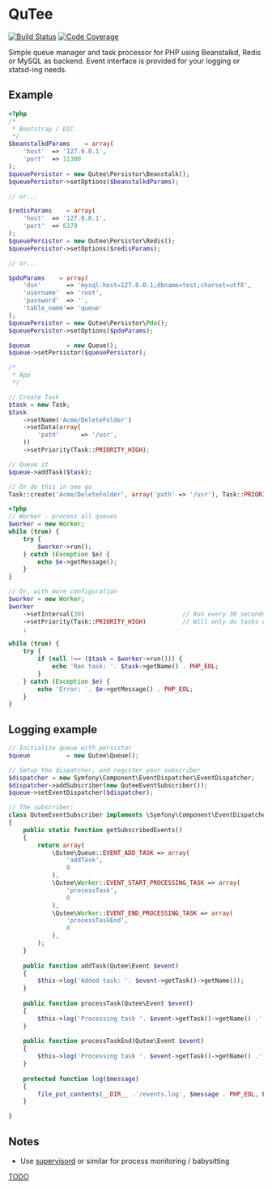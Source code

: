 QuTee
=====

[![Build Status](https://travis-ci.org/anorgan/QuTee.png)](https://travis-ci.org/anorgan/QuTee)
[![Code Coverage](https://scrutinizer-ci.com/g/anorgan/QuTee/badges/coverage.png?b=master)](https://scrutinizer-ci.com/g/anorgan/QuTee/?branch=master)

Simple queue manager and task processor for PHP using Beanstalkd, Redis or MySQL as backend. Event interface is provided for your logging or statsd-ing needs.

Example
-------
``` php
<?php
/*
 * Bootstrap / DIC
 */
$beanstalkdParams    = array(
    'host'  => '127.0.0.1',
    'port'  => 11300
);
$queuePersistor = new Qutee\Persistor\Beanstalk();
$queuePersistor->setOptions($beanstalkdParams);

// or...

$redisParams    = array(
    'host'  => '127.0.0.1',
    'port'  => 6379
);
$queuePersistor = new Qutee\Persistor\Redis();
$queuePersistor->setOptions($redisParams);

// or...

$pdoParams    = array(
    'dsn'       => 'mysql:host=127.0.0.1;dbname=test;charset=utf8',
    'username'  => 'root',
    'password'  => '',
    'table_name'=> 'queue'
);
$queuePersistor = new Qutee\Persistor\Pdo();
$queuePersistor->setOptions($pdoParams);

$queue          = new Queue();
$queue->setPersistor($queuePersistor);

/*
 * App
 */

// Create Task
$task = new Task;
$task
    ->setName('Acme/DeleteFolder')
    ->setData(array(
        'path'      => '/usr',
    ))
    ->setPriority(Task::PRIORITY_HIGH);

// Queue it
$queue->addTask($task);

// Or do this in one go
Task::create('Acme/DeleteFolder', array('path' => '/usr'), Task::PRIORITY_HIGH);
```

``` php
<?php
// Worker - process all queues
$worker = new Worker;
while (true) {
    try {
        $worker->run();
    } catch (Exception $e) {
        echo $e->getMessage();
    }
}

// Or, with more configuration
$worker = new Worker;
$worker
    ->setInterval(30)                           // Run every 30 seconds
    ->setPriority(Task::PRIORITY_HIGH)          // Will only do tasks of this priority
    ;

while (true) {
    try {
        if (null !== ($task = $worker->run())) {
            echo 'Ran task: '. $task->getName() . PHP_EOL;
        }
    } catch (Exception $e) {
        echo 'Error: '. $e->getMessage() . PHP_EOL;
    }
}
```
    
Logging example
---------------

``` php
// Initialize queue with persistor
$queue          = new Qutee\Queue();

// Setup the dispatcher, and register your subscriber
$dispatcher = new Symfony\Component\EventDispatcher\EventDispatcher;
$dispatcher->addSubscriber(new QuteeEventSubscriber());
$queue->setEventDispatcher($dispatcher);

// The subscriber:
class QuteeEventSubscriber implements \Symfony\Component\EventDispatcher\EventSubscriberInterface
{
    public static function getSubscribedEvents()
    {
        return array(
            \Qutee\Queue::EVENT_ADD_TASK => array(
                'addTask',
                0
            ),
            \Qutee\Worker::EVENT_START_PROCESSING_TASK => array(
                'processTask',
                0
            ),
            \Qutee\Worker::EVENT_END_PROCESSING_TASK => array(
                'processTaskEnd',
                0
            ),
        );
    }
    
    public function addTask(Qutee\Event $event)
    {
        $this->log('Added task: '. $event->getTask()->getName());
    }
    
    public function processTask(Qutee\Event $event)
    {
        $this->log('Processing task '. $event->getTask()->getName() .' started');
    }
    
    public function processTaskEnd(Qutee\Event $event)
    {
        $this->log('Processing task '. $event->getTask()->getName() .' finished, lasted '. ($event->getArgument('elapsedTime') / 1000) .' seconds');
    }
    
    protected function log($message)
    {
        file_put_contents(__DIR__ .'/events.log', $message . PHP_EOL, FILE_APPEND);
    }

}

```

Notes
----------

- Use [supervisord](http://supervisord.org/) or similar for process monitoring / babysitting

[TODO](https://github.com/anorgan/QuTee/issues?milestone=1&state=open)
